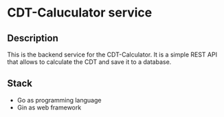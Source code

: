 # CDT-Caluculator service

## Description

This is the backend service for the CDT-Calculator. It is a simple REST API that allows to calculate the CDT and save it to a database.

## Stack

- Go as programming language
- Gin as web framework
